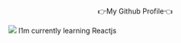<p align="center">
 👉My Github Profile👈 
</p>                                                         
<img src="https://capsule-render.vercel.app/api?type=rect&color=auto&height=300&section=header&text=capsule%20render&fontSize=90" />
I1m currently learning Reactjs






